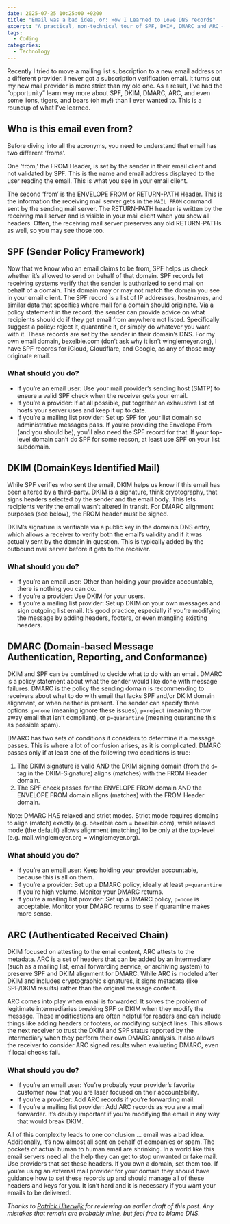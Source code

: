```yaml
---
date: 2025-07-25 10:25:00 +0200
title: "Email was a bad idea, or: How I Learned to Love DNS records"
excerpt: "A practical, non-technical tour of SPF, DKIM, DMARC and ARC — why modern email needs DNS help and what to do about it."
tags:
  - Coding
categories:
  - Technology
---
```


Recently I tried to move a mailing list subscription to a new email address on a different provider.  I never got a subscription verification email.  It turns out my new mail provider is more strict than my old one.  As a result, I’ve had the “opportunity” learn way more about SPF, DKIM, DMARC, ARC, and even some lions, tigers, and bears (oh my!) than I ever wanted to.  This is a roundup of what I’ve learned.

## Who is this email even from?

Before diving into all the acronyms, you need to understand that email has two different ‘froms’.

One ‘from,’ the FROM Header, is set by the sender in their email client and not validated by SPF.  This is the name and email address displayed to the user reading the email.  This is what you see in your email client.

The second ‘from’ is the ENVELOPE FROM or RETURN-PATH Header.  This is the information the receiving mail server gets in the `MAIL FROM` command sent by the sending mail server.  The RETURN-PATH header is written by the receiving mail server and is visible in your mail client when you show all headers.  Often, the receiving mail server preserves any old RETURN-PATHs as well, so you may see those too.

## SPF (Sender Policy Framework)

Now that we know who an email claims to be from, SPF helps us check whether it’s allowed to send on behalf of that domain. SPF records let receiving systems verify that the sender is authorized to send mail on behalf of a domain. This domain may or may not match the domain you see in your email client. The SPF record is a list of IP addresses, hostnames, and similar data that specifies where mail for a domain should originate.  Via a policy statement in the record, the sender can provide advice on what recipients should do if they get email from anywhere not listed.  Specifically suggest a policy: reject it, quarantine it, or simply do whatever you want with it.  These records are set by the sender in their domain’s DNS.  For my own email domain, bexelbie.com (don’t ask why it isn’t winglemeyer.org), I have SPF records for iCloud, Cloudflare, and Google, as any of those may originate email.

### What should you do?

- If you’re an email user: Use your mail provider’s sending host (SMTP) to ensure  a valid SPF check when the receiver gets your email.
- If you’re a provider: If at all possible, put together an exhaustive list of hosts your server uses and keep it up to date.
- If you’re a mailing list provider: Set up SPF for your list domain so administrative messages pass. If you’re providing the  Envelope From (and you should be), you’ll also need the SPF record for that. If your top-level domain can’t do SPF for some reason, at least use SPF on your list subdomain.

## DKIM (DomainKeys Identified Mail)

While SPF verifies who sent the email, DKIM helps us know if this email has been altered by a third-party. DKIM is a signature, think cryptography, that signs headers selected by the sender and the email body.  This lets recipients verify the email wasn’t altered in transit.  For DMARC alignment purposes (see below), the FROM header must be signed.

DKIM’s signature is verifiable via a public key in the domain’s DNS entry, which allows a receiver to verify both the email’s validity and if it was actually sent by the domain in question.  This is typically added by the outbound mail server before it gets to the receiver.

### What should you do?

- If you’re an email user: Other than holding your provider accountable, there is nothing you can do.
- If you’re a provider: Use DKIM for your users.
- If you’re a mailing list provider: Set up DKIM on your own messages and sign outgoing list email. It’s good practice, especially if you’re modifying the message by adding headers, footers, or even mangling existing headers.

## DMARC (Domain-based Message Authentication, Reporting, and Conformance)

DKIM and SPF can be combined to decide what to do with an email. DMARC is a policy statement about what the sender would like done with message failures.  DMARC is the policy the sending domain is recommending to receivers about what to do with email that lacks SPF and/or DKIM domain alignment, or when neither is present.  The sender can specify three options: `p=none` (meaning ignore these issues), `p=reject` (meaning throw away email that isn’t compliant), or `p=quarantine` (meaning quarantine this as possible spam).

DMARC has two sets of conditions it considers to determine if a message passes.  This is where a lot of confusion arises, as it is complicated.  DMARC passes only if at least one of the following two conditions is true:

1. The DKIM signature is valid AND the DKIM signing domain (from the `d=` tag in the DKIM-Signature) aligns (matches) with the FROM Header domain.
2. The SPF check passes for the ENVELOPE FROM domain AND the ENVELOPE FROM domain aligns (matches) with the FROM Header domain.

Note: DMARC HAS relaxed and strict modes.  Strict mode requires domains to align (match) exactly (e.g. bexelbie.com = bexelbie.com), while relaxed mode (the default) allows alignment (matching) to be only at the top-level (e.g. mail.winglemeyer.org = winglemeyer.org).

### What should you do?

- If you’re an email user: Keep holding your provider accountable, because this is all on them.
- If you’re a provider: Set up a DMARC policy, ideally at least `p=quarantine` if you’re high volume. Monitor your DMARC returns.
- If you’re a mailing list provider: Set up a DMARC policy, `p=none` is acceptable. Monitor your DMARC returns to see if quarantine makes more sense.

## ARC (Authenticated Received Chain)

DKIM focused on attesting to the email content, ARC attests to the metadata. ARC is a set of headers that can be added by an intermediary (such as a mailing list, email forwarding service, or archiving system) to preserve SPF and DKIM alignment for DMARC.  While ARC is modeled after DKIM and includes cryptographic signatures, it signs metadata (like SPF/DKIM results) rather than the original message content.

ARC comes into play when email is forwarded. It solves the problem of legitimate intermediaries breaking SPF or DKIM when they modify the message.  These modifications are often helpful for readers and can include things like adding headers or footers, or modifying subject lines.  This allows the next receiver to trust the DKIM and SPF status reported by the intermediary when they perform their own DMARC analysis.  It also allows the receiver to consider ARC signed results when evaluating DMARC, even if local checks fail.

### What should you do?

- If you’re an email user: You’re probably your provider’s favorite customer now that you are laser focused on their accountability.
- If you’re a provider: Add ARC records if you’re forwarding mail.  
- If you’re a mailing list provider: Add ARC records as you are a mail forwarder. It’s doubly important if you’re modifying the email in any way that would break DKIM.

All of this complexity leads to one conclusion … email was a bad idea.  Additionally, it’s now almost all sent on behalf of companies or spam. The pockets of actual human to human email are shrinking. In a world like this email servers need all the help they can get to stop unwanted or fake mail. Use providers that set these headers. If you own a domain, set them too. If you’re using an external mail provider for your domain they should have guidance how to set these records up and should manage all of these headers and keys for you. It isn’t hard and it is necessary if you want your emails to be delivered.

*Thanks to [Patrick Uiterwijk](https://puiterwijk.org) for reviewing an earlier draft of this post. Any mistakes that remain are probably mine, but feel free to blame DNS.*

